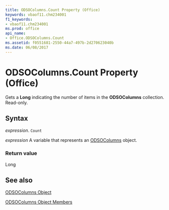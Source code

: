 ```yaml
---
title: ODSOColumns.Count Property (Office)
keywords: vbaof11.chm234001
f1_keywords:
- vbaof11.chm234001
ms.prod: office
api_name:
- Office.ODSOColumns.Count
ms.assetid: f0551681-2550-44a7-497b-2d270623040b
ms.date: 06/08/2017
---
```



# ODSOColumns.Count Property (Office)

Gets a  **Long** indicating the number of items in the **ODSOColumns** collection. Read-only.


## Syntax

 _expression_. `Count`

 _expression_ A variable that represents an [ODSOColumns](./Office.ODSOColumns.md) object.


### Return value

Long


## See also


[ODSOColumns Object](Office.ODSOColumns.md)



[ODSOColumns Object Members](./overview/Library-Reference/odsocolumns-members-office.md)

